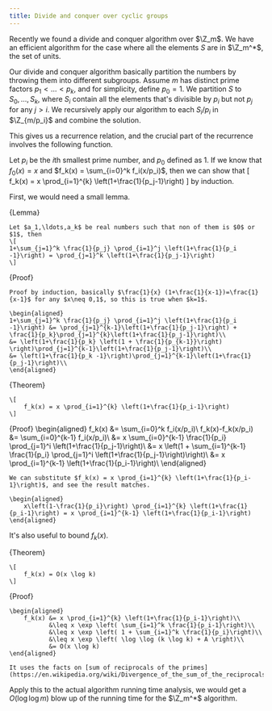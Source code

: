 ```yaml
---
title: Divide and conquer over cyclic groups
---
```


Recently we found a divide and conquer algorithm over $\Z_m$. We have an efficient algorithm for the case where all the elements $S$ are in $\Z_m^*$, the set of units. 

Our divide and conquer algorithm basically partition the numbers by throwing them into different subgroups. Assume $m$ has distinct prime factors $p_1 < \ldots < p_k$, and for simplicity, define $p_0=1$. We partition $S$ to $S_0,\ldots,S_k$, where $S_i$ contain all the elements that's divisible by $p_i$ but not $p_j$ for any $j>i$. We recursively apply our algorithm to each $S_i/p_i$ in $\Z_{m/p_i}$ and combine the solution.

This gives us a recurrence relation, and the crucial part of the recurrence involves the following function.

Let $p_i$ be the $i$th smallest prime number, and $p_0$ defined as $1$. If we know that $f_0(x) = x$ and $f_k(x) = \sum_{i=0}^k f_i(x/p_i)$, then we can show that 
\[
f_k(x) = x \prod_{i=1}^{k} \left(1+\frac{1}{p_j-1}\right)
\]
by induction.

First, we would need a small lemma.

{Lemma}

	Let $a_1,\ldots,a_k$ be real numbers such that non of them is $0$ or $1$, then
	\[
	1+\sum_{j=1}^k \frac{1}{p_j} \prod_{i=1}^j \left(1+\frac{1}{p_i -1}\right) = \prod_{j=1}^k \left(1+\frac{1}{p_j-1}\right)
	\]

{Proof}

	Proof by induction, basically $\frac{1}{x} (1+\frac{1}{x-1})=\frac{1}{x-1}$ for any $x\neq 0,1$, so this is true when $k=1$.

	\begin{aligned}
	1+\sum_{j=1}^k \frac{1}{p_j} \prod_{i=1}^j \left(1+\frac{1}{p_i -1}\right) &= \prod_{j=1}^{k-1}\left(1+\frac{1}{p_j-1}\right) + \frac{1}{p_k}\prod_{j=1}^{k}\left(1+\frac{1}{p_j-1}\right)\\
	&= \left(1+\frac{1}{p_k} \left(1 + \frac{1}{p_{k-1}}\right) \right)\prod_{j=1}^{k-1}\left(1+\frac{1}{p_j-1}\right)\\
	&= \left(1+\frac{1}{p_k -1}\right)\prod_{j=1}^{k-1}\left(1+\frac{1}{p_j-1}\right)\\
	\end{aligned}

{Theorem}
	
	\[
		f_k(x) = x \prod_{i=1}^{k} \left(1+\frac{1}{p_i-1}\right)
	\]

{Proof}
	\begin{aligned}
		f_k(x)            &= \sum_{i=0}^k f_i(x/p_i)\\
		f_k(x)-f_k(x/p_i) &= \sum_{i=0}^{k-1} f_i(x/p_i)\\
		                  &= x \sum_{i=0}^{k-1} \frac{1}{p_i} \prod_{j=1}^i \left(1+\frac{1}{p_j-1}\right)\\
		                  &= x \left(1 + \sum_{i=1}^{k-1} \frac{1}{p_i} \prod_{j=1}^i \left(1+\frac{1}{p_j-1}\right)\right)\\
		                  &= x \prod_{i=1}^{k-1} \left(1+\frac{1}{p_i-1}\right)\\
	\end{aligned}

	We can substitute $f_k(x) = x \prod_{i=1}^{k} \left(1+\frac{1}{p_i-1}\right)$, and see the result matches.

	\begin{aligned}
		x\left(1-\frac{1}{p_i}\right) \prod_{i=1}^{k} \left(1+\frac{1}{p_i-1}\right) = x \prod_{i=1}^{k-1} \left(1+\frac{1}{p_i-1}\right)
	\end{aligned}

It's also useful to bound $f_k(x)$.

{Theorem}
	
	\[
		f_k(x) = O(x \log k)
	\]

{Proof}
	
	\begin{aligned}
		f_k(x) &= x \prod_{i=1}^{k} \left(1+\frac{1}{p_i-1}\right)\\
		       &\leq x \exp \left( \sum_{i=1}^k \frac{1}{p_i-1}\right)\\
		       &\leq x \exp \left( 1 + \sum_{i=1}^k \frac{1}{p_i}\right)\\
		       &\leq x \exp \left( \log \log (k \log k) + A \right)\\
		       &= O(x \log k)
	\end{aligned}

	It uses the facts on [sum of reciprocals of the primes](https://en.wikipedia.org/wiki/Divergence_of_the_sum_of_the_reciprocals_of_the_primes).

Apply this to the actual algorithm running time analysis, we would get a $O(\log \log m)$ blow up of the running time for the $\Z_m^*$ algorithm.